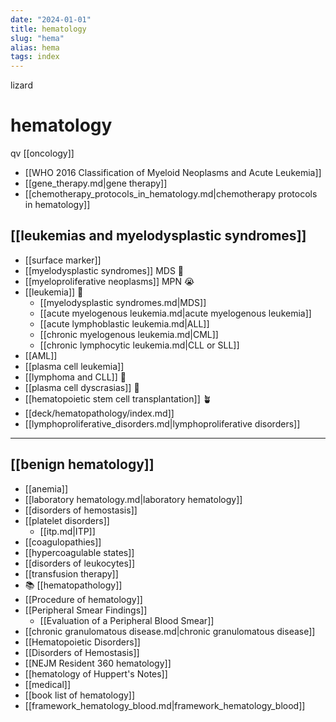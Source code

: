 ```yaml
---
date: "2024-01-01"
title: hematology
slug: "hema"
alias: hema
tags: index
---
```


lizard

# hematology

qv [[oncology]]

- [[WHO 2016 Classification of Myeloid Neoplasms and Acute Leukemia]]
- [[gene_therapy.md|gene therapy]]
- [[chemotherapy_protocols_in_hematology.md|chemotherapy protocols in hematology]]

## [[leukemias and myelodysplastic syndromes]]

- [[surface marker]]
- [[myelodysplastic syndromes]] MDS 🌸
- [[myeloproliferative neoplasms]] MPN 😭
- [[leukemia]] 🍹
  - [[myelodysplastic syndromes.md|MDS]]
  - [[acute myelogenous leukemia.md|acute myelogenous leukemia]]
  - [[acute lymphoblastic leukemia.md|ALL]]
  - [[chronic myelogenous leukemia.md|CML]]
  - [[chronic lymphocytic leukemia.md|CLL or SLL]]
- [[AML]]
- [[plasma cell leukemia]]
- [[lymphoma and CLL]] 🍋
- [[plasma cell dyscrasias]] 🦀
- [[hematopoietic stem cell transplantation]] 🪴
- [[deck/hematopathology/index.md]]
- [[lymphoproliferative_disorders.md|lymphoproliferative disorders]]

---

## [[benign hematology]]

- [[anemia]]
- [[laboratory hematology.md|laboratory hematology]]
- [[disorders of hemostasis]]
- [[platelet disorders]]
    - [[itp.md|ITP]]
- [[coagulopathies]]
- [[hypercoagulable states]]
- [[disorders of leukocytes]]
- [[transfusion therapy]]
- 📚 [[hematopathology]]
- [[Procedure of hematology]]
- [[Peripheral Smear Findings]]
  - [[Evaluation of a Peripheral Blood Smear]]
- [[chronic granulomatous disease.md|chronic granulomatous disease]]
- [[Hematopoietic Disorders]]
- [[Disorders of Hemostasis]]
- [[NEJM Resident 360 hematology]]
- [[hematology of Huppert's Notes]]
- [[medical]]
- [[book list of hematology]]
- [[framework_hematology_blood.md|framework_hematology_blood]]
